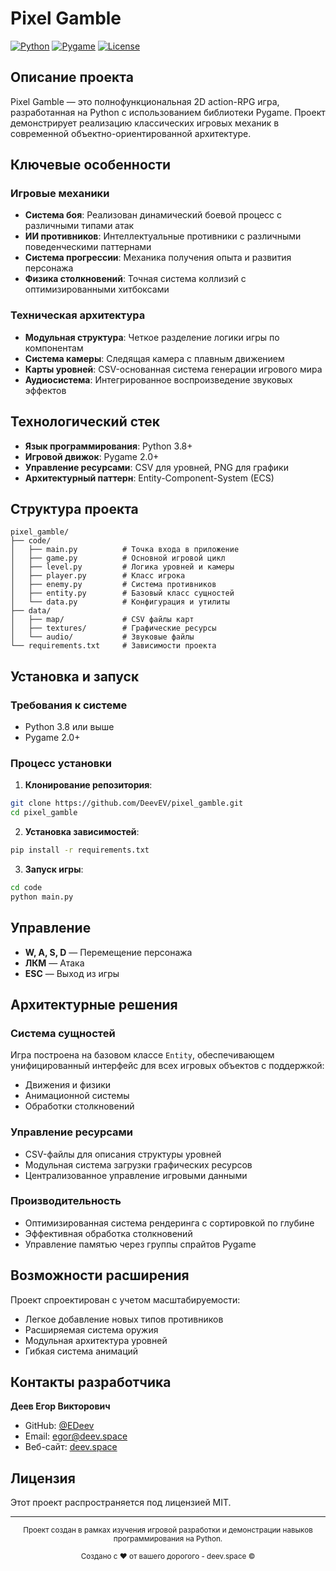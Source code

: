 # Pixel Gamble

[![Python](https://img.shields.io/badge/Python-3.8+-blue.svg)](https://python.org)
[![Pygame](https://img.shields.io/badge/Pygame-2.0+-green.svg)](https://pygame.org)
[![License](https://img.shields.io/badge/License-MIT-yellow.svg)](LICENSE)

## Описание проекта

Pixel Gamble — это полнофункциональная 2D action-RPG игра, разработанная на Python с использованием библиотеки Pygame. Проект демонстрирует реализацию классических игровых механик в современной объектно-ориентированной архитектуре.

## Ключевые особенности

### Игровые механики
- **Система боя**: Реализован динамический боевой процесс с различными типами атак
- **ИИ противников**: Интеллектуальные противники с различными поведенческими паттернами  
- **Система прогрессии**: Механика получения опыта и развития персонажа
- **Физика столкновений**: Точная система коллизий с оптимизированными хитбоксами

### Техническая архитектура
- **Модульная структура**: Четкое разделение логики игры по компонентам
- **Система камеры**: Следящая камера с плавным движением
- **Карты уровней**: CSV-основанная система генерации игрового мира
- **Аудиосистема**: Интегрированное воспроизведение звуковых эффектов

## Технологический стек

- **Язык программирования**: Python 3.8+
- **Игровой движок**: Pygame 2.0+
- **Управление ресурсами**: CSV для уровней, PNG для графики
- **Архитектурный паттерн**: Entity-Component-System (ECS)

## Структура проекта

```
pixel_gamble/
├── code/
│   ├── main.py          # Точка входа в приложение
│   ├── game.py          # Основной игровой цикл
│   ├── level.py         # Логика уровней и камеры
│   ├── player.py        # Класс игрока
│   ├── enemy.py         # Система противников
│   ├── entity.py        # Базовый класс сущностей
│   └── data.py          # Конфигурация и утилиты
├── data/
│   ├── map/             # CSV файлы карт
│   ├── textures/        # Графические ресурсы
│   └── audio/           # Звуковые файлы
└── requirements.txt     # Зависимости проекта
```

## Установка и запуск

### Требования к системе
- Python 3.8 или выше
- Pygame 2.0+

### Процесс установки

1. **Клонирование репозитория**:
```bash
git clone https://github.com/DeevEV/pixel_gamble.git
cd pixel_gamble
```

2. **Установка зависимостей**:
```bash
pip install -r requirements.txt
```

3. **Запуск игры**:
```bash
cd code
python main.py
```

## Управление

- **W, A, S, D** — Перемещение персонажа
- **ЛКМ** — Атака
- **ESC** — Выход из игры

## Архитектурные решения

### Система сущностей
Игра построена на базовом классе `Entity`, обеспечивающем унифицированный интерфейс для всех игровых объектов с поддержкой:
- Движения и физики
- Анимационной системы
- Обработки столкновений

### Управление ресурсами
- CSV-файлы для описания структуры уровней
- Модульная система загрузки графических ресурсов
- Централизованное управление игровыми данными

### Производительность
- Оптимизированная система рендеринга с сортировкой по глубине
- Эффективная обработка столкновений
- Управление памятью через группы спрайтов Pygame

## Возможности расширения

Проект спроектирован с учетом масштабируемости:
- Легкое добавление новых типов противников
- Расширяемая система оружия
- Модульная архитектура уровней
- Гибкая система анимаций

## Контакты разработчика

**Деев Егор Викторович**  
- GitHub: [@EDeev](https://github.com/EDeev)
- Email: egor@deev.space
- Веб-сайт: [deev.space](https://deev.space)

## Лицензия

Этот проект распространяется под лицензией MIT.

---

<div align="center">
  <sub>Проект создан в рамках изучения игровой разработки и демонстрации навыков программирования на Python.</sub>
  <p><sub>Создано с ❤️ от вашего дорогого - deev.space ©</sub></p>
</div>
